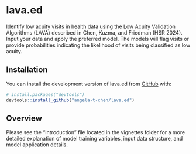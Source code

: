 
<!-- README.md is generated from README.Rmd. Please edit that file -->

# lava.ed

<!-- badges: start -->
<!-- badges: end -->

Identify low acuity visits in health data using the Low Acuity
Validation Algorithms (LAVA) described in Chen, Kuzma, and Friedman (HSR
2024). Input your data and apply the preferred model. The models will
flag visits or provide probabilities indicating the likelihood of visits
being classified as low acuity.

## Installation

You can install the development version of lava.ed from
[GitHub](https://github.com/) with:

``` r
# install.packages("devtools")
devtools::install_github("angela-t-chen/lava.ed")
```

## Overview

Please see the “Introduction” file located in the vignettes folder for a
more detailed explanation of model training variables, input data
structure, and model application details.
